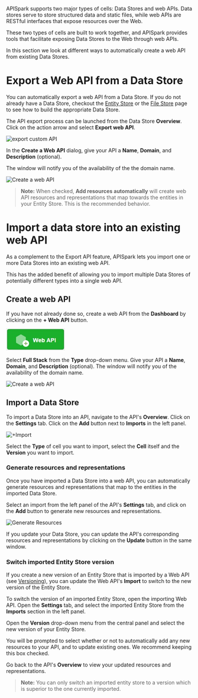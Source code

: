 
APISpark supports two major types of cells: Data Stores and web APIs. Data stores serve to store structured data and static files, while web APIs are RESTful interfaces that expose resources over the Web.

These two types of cells are built to work together, and APISpark provides tools that facilitate exposing Data Stores to the Web through web APIs.

In this section we look at different ways to automatically create a web API from existing Data Stores.

# Export a Web API from a Data Store

You can automatically export a web API from a Data Store. If you do not already have a Data Store, checkout the [Entity Store](technical-resources/apispark/guide/store/entity-stores/model-data "Entity Store") or the [File Store](technical-resources/apispark/guide/store/file-stores "File Store") page to see how to build the appropriate Data Store.

The API export process can be launched from the Data Store **Overview**. Click on the action arrow and select **Export web API**.

![export custom API](images/exportfromstore.png "export custom API")

In the **Create a Web API** dialog, give your API a **Name**, **Domain**, and **Description** (optional).

The window will notify you of the availability of the the domain name.

![Create a web API](images/exportapi.png "Create a web API")

  > **Note:** When checked, **Add resources automatically** will create web API resources and representations that map towards the entities in your Entity Store. This is the recommended behavior.

# Import a data store into an existing web API

As a complement to the Export API feature, APISpark lets you import one or more Data Stores into an existing web API.

This has the added benefit of allowing you to import multiple Data Stores of potentially different types into a single web API.  

## Create a web API

If you have not already done so, create a web API from the **Dashboard** by clicking on the **+ Web API** button.

![+web API](images/web-api.jpg "+web API")

Select **Full Stack** from the **Type** drop-down menu. Give your API a **Name**, **Domain**, and **Description** (optional).
The window will notify you of the availability of the domain name.

![Create a web API](images/createapi.png "Create a web API")


## Import a Data Store

To import a Data Store into an API, navigate to the API's **Overview**. Click on the **Settings** tab. Click on the **Add** button next to **Imports** in the left panel.

![+Import](images/import.png "+Import")

Select the **Type** of cell you want to import, select the **Cell** itself and the **Version** you want to import.

### Generate resources and representations

Once you have imported a Data Store into a web API, you can automatically generate resources and representations that map to the entities in the imported Data Store.

Select an import from the left panel of the API's **Settings** tab, and click on the **Add** button to generate new resources and representations.

![Generate Resources](images/generateResources.png "Generate Resources")

If you update your Data Store, you can update the API's corresponding resources and representations by clicking on the **Update** button in the same window.

### Switch imported Entity Store version

If you create a new version of an Entity Store that is imported by a Web API (see [Versioning](technical-resources/apispark/guide/explore/versioning "Versioning")), you can update the Web API's **Import** to switch to the new version of the Entity Store.

To switch the version of an imported Entity Store, open the importing Web API. Open the **Settings** tab, and select the imported Entity Store from the **Imports** section in the left panel.

Open the **Version** drop-down menu from the central panel and select the new version of your Entity Store.

You will be prompted to select whether or not to automatically add any new resources to your API, and to update existing ones. We recommend keeping this box checked.

Go back to the API's **Overview** to view your updated resources and representations.

> **Note:** You can only switch an imported entity store to a version which is superior to the one currently imported.
